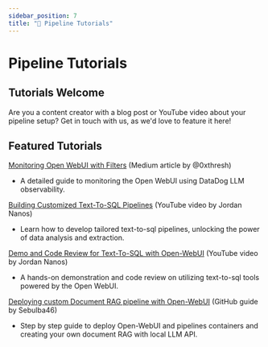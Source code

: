 ```yaml
---
sidebar_position: 7
title: "📖 Pipeline Tutorials"
---
```


# Pipeline Tutorials

## Tutorials Welcome

Are you a content creator with a blog post or YouTube video about your pipeline setup? Get in touch
with us, as we'd love to feature it here!

## Featured Tutorials

[Monitoring Open WebUI with Filters](https://medium.com/@0xthresh/monitor-open-webui-with-datadog-llm-observability-620ef3a598c6) (Medium article by @0xthresh)

- A detailed guide to monitoring the Open WebUI using DataDog LLM observability.
  
[Building Customized Text-To-SQL Pipelines](https://www.youtube.com/watch?v=y7frgUWrcT4) (YouTube video by Jordan Nanos)

- Learn how to develop tailored text-to-sql pipelines, unlocking the power of data analysis and extraction.

[Demo and Code Review for Text-To-SQL with Open-WebUI](https://www.youtube.com/watch?v=iLVyEgxGbg4) (YouTube video by Jordan Nanos)

- A hands-on demonstration and code review on utilizing text-to-sql tools powered by the Open WebUI.

[Deploying custom Document RAG pipeline with Open-WebUI](https://github.com/Sebulba46/document-RAG-pipeline) (GitHub guide by Sebulba46) 

- Step by step guide to deploy Open-WebUI and pipelines containers and creating your own document RAG with local LLM API.
